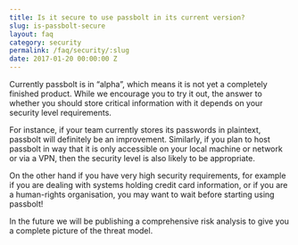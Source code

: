 ```yaml
---
title: Is it secure to use passbolt in its current version?
slug: is-passbolt-secure
layout: faq
category: security
permalink: /faq/security/:slug
date: 2017-01-20 00:00:00 Z
---
```


Currently passbolt is in “alpha”, which means it is not yet a completely finished product. While we encourage you to try it out, the answer to whether you should store critical information with it depends on your security level requirements.

For instance, if your team currently stores its passwords in plaintext, passbolt will definitely be an improvement. Similarly, if you plan to host passbolt in way that it is only accessible on your local machine or network or via a VPN, then the security level is also likely to be appropriate.

On the other hand if you have very high security requirements, for example if you are dealing with systems holding credit card information, or if you are a human-rights organisation, you may want to wait before starting using passbolt!

In the future we will be publishing a comprehensive risk analysis to give you a complete picture of the threat model.
